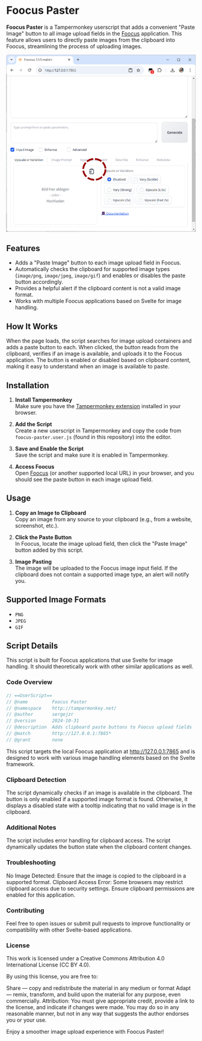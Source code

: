 # Foocus Paster

**Foocus Paster** is a Tampermonkey userscript that adds a convenient "Paste Image" button to all image upload fields in the [Foocus]([https://foocus.app](https://github.com/lllyasviel/Fooocus)) application. This feature allows users to directly paste images from the clipboard into Foocus, streamlining the process of uploading images.

![Foocus Paster Screenshot](doc/docufoocus1.png)

## Features

- Adds a "Paste Image" button to each image upload field in Foocus.
- Automatically checks the clipboard for supported image types (`image/png`, `image/jpeg`, `image/gif`) and enables or disables the paste button accordingly.
- Provides a helpful alert if the clipboard content is not a valid image format.
- Works with multiple Foocus applications based on Svelte for image handling.

## How It Works

When the page loads, the script searches for image upload containers and adds a paste button to each. When clicked, the button reads from the clipboard, verifies if an image is available, and uploads it to the Foocus application. The button is enabled or disabled based on clipboard content, making it easy to understand when an image is available to paste.

## Installation

1. **Install Tampermonkey**  
   Make sure you have the [Tampermonkey extension](https://www.tampermonkey.net/) installed in your browser.

2. **Add the Script**  
   Create a new userscript in Tampermonkey and copy the code from `foocus-paster.user.js` (found in this repository) into the editor.

3. **Save and Enable the Script**  
   Save the script and make sure it is enabled in Tampermonkey.

4. **Access Foocus**  
   Open [Foocus](http://127.0.0.1:7865) (or another supported local URL) in your browser, and you should see the paste button in each image upload field.

## Usage

1. **Copy an Image to Clipboard**  
   Copy an image from any source to your clipboard (e.g., from a website, screenshot, etc.).

2. **Click the Paste Button**  
   In Foocus, locate the image upload field, then click the "Paste Image" button added by this script.

3. **Image Pasting**  
   The image will be uploaded to the Foocus image input field. If the clipboard does not contain a supported image type, an alert will notify you.

## Supported Image Formats

- `PNG`
- `JPEG`
- `GIF`

## Script Details

This script is built for Foocus applications that use Svelte for image handling. It should theoretically work with other similar applications as well.

### Code Overview

```javascript
// ==UserScript==
// @name         Foocus Paster
// @namespace    http://tampermonkey.net/
// @author       sergejzr
// @version      2024-10-31
// @description  Adds clipboard paste buttons to Foocus upload fields
// @match        http://127.0.0.1:7865*
// @grant        none
```

This script targets the local Foocus application at http://127.0.0.1:7865 and is designed to work with various image handling elements based on the Svelte framework.

### Clipboard Detection
The script dynamically checks if an image is available in the clipboard. The button is only enabled if a supported image format is found. Otherwise, it displays a disabled state with a tooltip indicating that no valid image is in the clipboard.

### Additional Notes
The script includes error handling for clipboard access.
The script dynamically updates the button state when the clipboard content changes.
### Troubleshooting
No Image Detected: Ensure that the image is copied to the clipboard in a supported format.
Clipboard Access Error: Some browsers may restrict clipboard access due to security settings. Ensure clipboard permissions are enabled for this application.
### Contributing
Feel free to open issues or submit pull requests to improve functionality or compatibility with other Svelte-based applications.

### License
This work is licensed under a Creative Commons Attribution 4.0 International License (CC BY 4.0).

By using this license, you are free to:

Share — copy and redistribute the material in any medium or format
Adapt — remix, transform, and build upon the material for any purpose, even commercially.
Attribution: You must give appropriate credit, provide a link to the license, and indicate if changes were made. You may do so in any reasonable manner, but not in any way that suggests the author endorses you or your use.

Enjoy a smoother image upload experience with Foocus Paster!


